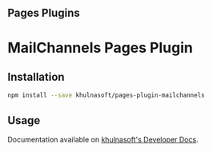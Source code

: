 ## Pages Plugins

# MailChannels Pages Plugin

## Installation

```sh
npm install --save khulnasoft/pages-plugin-mailchannels
```

## Usage

Documentation available on [khulnasoft's Developer Docs](https://developers.khulnasoft.com/pages/platform/functions/plugins/mailchannels/).
